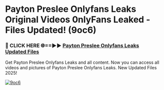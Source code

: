 # Payton Preslee Onlyfans Leaks Original Videos 0nlyFans Leaked - Files Updated! (9oc6)

<h3>🔴 CLICK HERE 🌐==►► <a href="https://tinyurl.com/2jnfzry5" rel="nofollow">Payton Preslee Onlyfans Leaks Updated Files</a></h3>

Get Payton Preslee Onlyfans Leaks and all content. Now you can access all videos and pictures of Payton Preslee Onlyfans Leaks. New Updated Files 2025!

[![9oc6](https://i.imgur.com/GyGTBgg.gif)](https://tinyurl.com/2jnfzry5)
